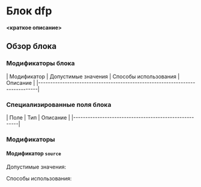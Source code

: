 # Блок dfp

__<краткое описание>__

## Обзор блока

### Модификаторы блока

| Модификатор | Допустимые значения | Способы использования | Описание         |
|------------------------------------------------------------------------------|

### Специализированные поля блока

| Поле         | Тип       | Описание                   |
|-------------------------------------------------------|

### Модификаторы

#### Модификатор `source`

Допустимые значения: 

Cпособы использования: 

